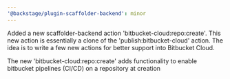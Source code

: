 ```yaml
---
'@backstage/plugin-scaffolder-backend': minor
---
```


Added a new scaffolder-backend action 'bitbucket-cloud:repo:create'.
This new action is essentially a clone of the 'publish:bitbucket-cloud' action. The idea is to write a few new actions for better support into Bitbucket Cloud.

The new 'bitbucket-cloud:repo:create' adds functionality to enable bitbucket pipelines (CI/CD) on a repository at creation
